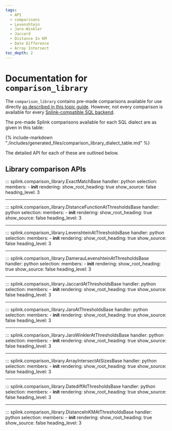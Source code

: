 ```yaml
---
tags:
  - API
  - comparisons
  - Levenshtein
  - Jaro-Winkler
  - Jaccard
  - Distance In KM
  - Date Difference
  - Array Intersect
toc_depth: 2
---
```

# Documentation for `comparison_library`

The `comparison_library` contains pre-made comparisons available for use directly [as described in this topic guide](./topic_guides/customising_comparisons.html#method-1-using-the-comparisonlibrary).
However, not every comparison is available for every [Splink-compatible SQL backend](./topic_guides/backends.html).

The pre-made Splink comparisons available for each SQL dialect are as given in this table:

{% include-markdown "./includes/generated_files/comparison_library_dialect_table.md" %}





The detailed API for each of these are outlined below.

## Library comparison APIs

::: splink.comparison_library.ExactMatchBase
    handler: python
    selection:
      members:
        -  __init__
    rendering:
      show_root_heading: true
      show_source: false
      heading_level: 3

---

::: splink.comparison_library.DistanceFunctionAtThresholdsBase
    handler: python
    selection:
      members:
        -  __init__
    rendering:
      show_root_heading: true
      show_source: false
      heading_level: 3

---

::: splink.comparison_library.LevenshteinAtThresholdsBase
    handler: python
    selection:
      members:
        -  __init__
    rendering:
      show_root_heading: true
      show_source: false
      heading_level: 3

---

::: splink.comparison_library.DamerauLevenshteinAtThresholdsBase
    handler: python
    selection:
      members:
        -  __init__
    rendering:
      show_root_heading: true
      show_source: false
      heading_level: 3

---

::: splink.comparison_library.JaccardAtThresholdsBase
    handler: python
    selection:
      members:
        -  __init__
    rendering:
      show_root_heading: true
      show_source: false
      heading_level: 3

---

::: splink.comparison_library.JaroAtThresholdsBase
    handler: python
    selection:
      members:
        -  __init__
    rendering:
      show_root_heading: true
      show_source: false
      heading_level: 3

---

::: splink.comparison_library.JaroWinklerAtThresholdsBase
    handler: python
    selection:
      members:
        -  __init__
    rendering:
      show_root_heading: true
      show_source: false
      heading_level: 3

---

::: splink.comparison_library.ArrayIntersectAtSizesBase
    handler: python
    selection:
      members:
        -  __init__
    rendering:
      show_root_heading: true
      show_source: false
      heading_level: 3

---

::: splink.comparison_library.DatediffAtThresholdsBase
    handler: python
    selection:
      members:
        -  __init__
    rendering:
      show_root_heading: true
      show_source: false
      heading_level: 3

---

::: splink.comparison_library.DistanceInKMAtThresholdsBase
    handler: python
    selection:
      members:
        -  __init__
    rendering:
      show_root_heading: true
      show_source: false
      heading_level: 3
